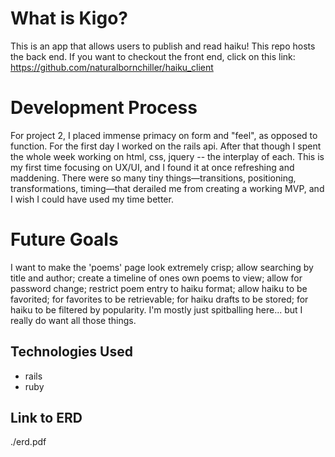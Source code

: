 
# What is Kigo?
This is an app that allows users to publish and read haiku! This repo hosts the back end. If you want to checkout the front end, click on this link: https://github.com/naturalbornchiller/haiku_client

# Development Process
For project 2, I placed immense primacy on form and "feel", as opposed to function. For the first day I worked on the rails api. After that though I spent the whole week working on html, css, jquery -- the interplay of each. This is my first time focusing on UX/UI, and I found it at once refreshing and maddening. There were so many tiny things—transitions, positioning, transformations, timing—that derailed me from creating 
a working MVP, and I wish I could have used my time better.

# Future Goals
I want to make the 'poems' page look extremely crisp; allow searching by title and author; create a timeline of ones own poems to view; allow for password change; restrict poem entry to haiku format; allow haiku to be favorited; for favorites to be retrievable; for haiku drafts to be stored; for haiku to be filtered by popularity. I'm mostly just spitballing here... but I really do want all those things.

## Technologies Used
- rails
- ruby

## Link to ERD
./erd.pdf